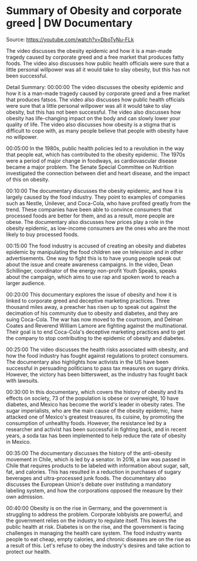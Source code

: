# Summary of Obesity and corporate greed | DW Documentary

Source: https://youtube.com/watch?v=DboTyNu-FLk

The video discusses the obesity epidemic and how it is a man-made tragedy caused by corporate greed and a free market that produces fatty foods. The video also discusses how public health officials were sure that a little personal willpower was all it would take to slay obesity, but this has not been successful.

Detail Summary: 
00:00:00
The video discusses the obesity epidemic and how it is a man-made tragedy caused by corporate greed and a free market that produces fatsos. The video also discusses how public health officials were sure that a little personal willpower was all it would take to slay obesity, but this has not been successful. The video also discusses how obesity has life-changing impact on the body and can slowly lower your quality of life. The video also discusses how obesity is a stigma that is difficult to cope with, as many people believe that people with obesity have no willpower.

00:05:00
In the 1980s, public health policies led to a revolution in the way that people eat, which has contributed to the obesity epidemic. The 1970s were a period of major change in foodways, as cardiovascular disease became a major problem. The Senate Special Committee on Nutrition investigated the connection between diet and heart disease, and the impact of this on obesity.

00:10:00
The documentary discusses the obesity epidemic, and how it is largely caused by the food industry. They point to examples of companies such as Nestle, Unilever, and Coca-Cola, who have profited greatly from the trend. These companies have been able to convince consumers that processed foods are better for them, and as a result, more people are obese. The documentary also discusses how prices play a role in the obesity epidemic, as low-income consumers are the ones who are the most likely to buy processed foods.

00:15:00
The food industry is accused of creating an obesity and diabetes epidemic by manipulating the food children see on television and in other advertisements. One way to fight this is to have young people speak out about the issue and create awareness campaigns. In the video, Dean Schillinger, coordinator of the energy non-profit Youth Speaks, speaks about the campaign, which aims to use rap and spoken word to reach a larger audience.

00:20:00
This documentary explores the issue of obesity and how it is linked to corporate greed and deceptive marketing practices. Three thousand miles away, a preacher has risen up to speak out against the decimation of his community due to obesity and diabetes, and they are suing Coca-Cola. The war has now moved to the courtroom, and Delman Coates and Reverend William Lamore are fighting against the multinational. Their goal is to end Coca-Cola's deceptive marketing practices and to get the company to stop contributing to the epidemic of obesity and diabetes.

00:25:00
The video discusses the health risks associated with obesity, and how the food industry has fought against regulations to protect consumers. The documentary also highlights how activists in the US have been successful in persuading politicians to pass tax measures on sugary drinks. However, the victory has been bittersweet, as the industry has fought back with lawsuits.

00:30:00
In this documentary, which covers the history of obesity and its effects on society, 73 of the population is obese or overweight, 10 have diabetes, and Mexico has become the world's leader in obesity rates. The sugar imperialists, who are the main cause of the obesity epidemic, have attacked one of Mexico's greatest treasures, its cuisine, by promoting the consumption of unhealthy foods. However, the resistance led by a researcher and activist has been successful in fighting back, and in recent years, a soda tax has been implemented to help reduce the rate of obesity in Mexico.

00:35:00
The documentary discusses the history of the anti-obesity movement in Chile, which is led by a senator. In 2016, a law was passed in Chile that requires products to be labeled with information about sugar, salt, fat, and calories. This has resulted in a reduction in purchases of sugary beverages and ultra-processed junk foods. The documentary also discusses the European Union's debate over instituting a mandatory labeling system, and how the corporations opposed the measure by their own admission.

00:40:00
Obesity is on the rise in Germany, and the government is struggling to address the problem. Corporate lobbyists are powerful, and the government relies on the industry to regulate itself. This leaves the public health at risk. Diabetes is on the rise, and the government is facing challenges in managing the health care system. The food industry wants people to eat cheap, empty calories, and chronic diseases are on the rise as a result of this. Let's refuse to obey the industry's desires and take action to protect our health.

